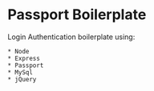 # Passport Boilerplate

Login Authentication boilerplate using:

	* Node
	* Express
	* Passport
	* MySql
	* jQuery
